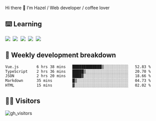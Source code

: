 
Hi there 👋 I’m Hazel / Web developer / coffee lover

## ⌨️ Learning

<samp>
 <a href="https://github.com/vuejs/core"><img src="https://api.iconify.design/logos:vue.svg" /></a>
  <a href="https://github.com/vuejs/core"><img src="https://api.iconify.design/logos:react.svg" /></a>
  <a href="https://github.com/vitejs/vite"><img src="https://api.iconify.design/logos:vitejs.svg" /></a>
  <a href="https://github.com/microsoft/TypeScript"><img src="https://api.iconify.design/logos:typescript-icon.svg" /></a> 
  <a href="https://github.com/unocss/unocss"><img src="https://api.iconify.design/logos:unocss.svg" /></a>
  

</samp>


## 🦀 Weekly development breakdown

<!--START_SECTION:waka-->

```txt
Vue.js        6 hrs 38 mins   █████████████▒░░░░░░░░░░░   52.83 %
TypeScript    2 hrs 36 mins   █████▒░░░░░░░░░░░░░░░░░░░   20.70 %
JSON          2 hrs 20 mins   ████▓░░░░░░░░░░░░░░░░░░░░   18.66 %
Markdown      35 mins         █▒░░░░░░░░░░░░░░░░░░░░░░░   04.73 %
HTML          15 mins         ▓░░░░░░░░░░░░░░░░░░░░░░░░   02.02 %
```

<!--END_SECTION:waka-->
## 👬🏻 Visitors

![gh_visitors](https://profile-counter.glitch.me/Hazel-Lin/count.svg)

